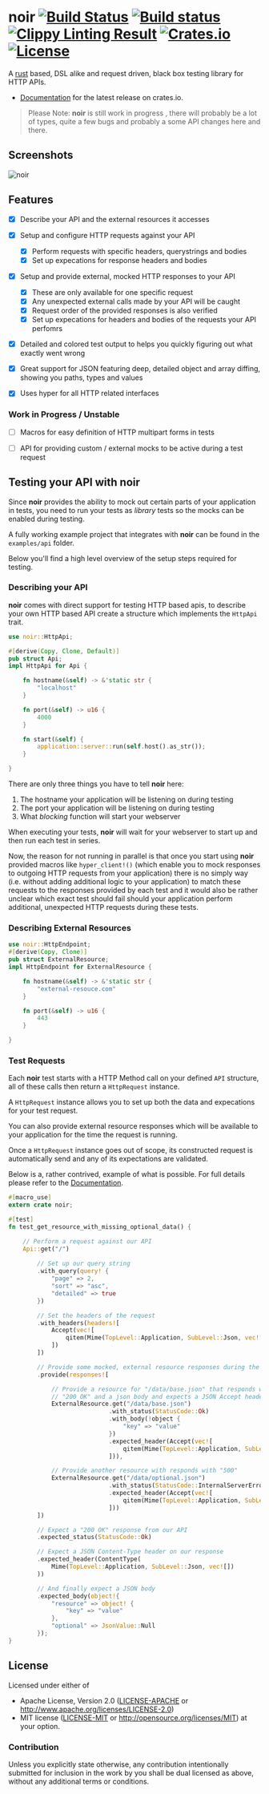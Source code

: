 # noir [![Build Status](https://img.shields.io/travis/BonsaiDen/noir/master.svg?style=flat-square)](https://travis-ci.org/BonsaiDen/noir) [![Build status](https://img.shields.io/appveyor/ci/BonsaiDen/noir/master.svg?style=flat-square)](https://ci.appveyor.com/project/BonsaiDen/noir) [![Clippy Linting Result](http://clippy.bashy.io/github/BonsaiDen/noir/master/badge.svg?style=flat-square)](http://clippy.bashy.io/github/BonsaiDen/noir/master/log) [![Crates.io](https://img.shields.io/crates/v/noir.svg?style=flat-square)](https://crates.io/crates/noir) [![License](https://img.shields.io/crates/l/noir.svg?style=flat-square)]() 

A [rust](https://rust-lang.org/) based, DSL alike and request driven, black box testing library 
for HTTP APIs. 

- [Documentation](https://bonsaiden.github.io/noir/doc/noir/) for the latest release on crates.io.


> Please Note: **noir** is still work in progress , there will probably be a lot 
> of types, quite a few bugs and probably a some API changes here and there.


## Screenshots

![noir](https://cloud.githubusercontent.com/assets/124674/16595344/ff85391e-42ee-11e6-954e-f7af61e06c87.png)


## Features

- [x] Describe your API and the external resources it accesses
- [x] Setup and configure HTTP requests against your API

  - [x] Perform requests with specific headers, querystrings and bodies
  - [x] Set up expecations for response headers and bodies

- [x] Setup and provide external, mocked HTTP responses to your API

  - [x] These are only available for one specific request
  - [x] Any unexpected external calls made by your API will be caught
  - [x] Request order of the provided responses is also verified
  - [x] Set up expecations for headers and bodies of the requests your API perfomrs

- [x] Detailed and colored test output to helps you quickly figuring out what exactly went wrong
- [x] Great support for JSON featuring deep, detailed object and array diffing, showing you paths, types and values
- [x] Uses hyper for all HTTP related interfaces


### Work in Progress / Unstable

- [ ] Macros for easy definition of HTTP multipart forms in tests
- [ ] API for providing custom / external mocks to be active during a test request


## Testing your API with noir

Since **noir** provides the ability to mock out certain parts of your application 
in tests, you need to run your tests as *library* tests so the mocks can be
enabled during testing.

A fully working example project that integrates with **noir** can be found in 
the `examples/api` folder.

Below you'll find a high level overview of the setup steps required for testing.

### Describing your API 

**noir** comes with direct support for testing HTTP based apis, to describe your 
own HTTP based API create a structure which implements the `HttpApi` trait.

```rust
use noir::HttpApi;

#[derive(Copy, Clone, Default)]
pub struct Api;
impl HttpApi for Api {

    fn hostname(&self) -> &'static str {
        "localhost"
    }

    fn port(&self) -> u16 {
        4000
    }

    fn start(&self) {
        application::server::run(self.host().as_str());
    }

}
```

There are only three things you have to tell **noir** here:

1. The hostname your application will be listening on during testing
2. The port your application will be listening on during testing
3. What *blocking* function will start your webserver 

When executing your tests, **noir** will wait for your webserver to start up and 
then run each test in series. 

Now, the reason for not running in parallel is that once you start using 
**noir** provided macros like `hyper_client!()` (which enable you to mock 
responses to outgoing HTTP requests from your application) there is no simply 
way (i.e. without adding additional logic to your application) to match these 
requests to the responses provided by each test and it would also be rather 
unclear which exact test should fail should your application perform additional, 
unexpected HTTP requests during these tests.

### Describing External Resources


```rust
use noir::HttpEndpoint;
#[derive(Copy, Clone)]
pub struct ExternalResource;
impl HttpEndpoint for ExternalResource {

    fn hostname(&self) -> &'static str {
        "external-resouce.com"
    }

    fn port(&self) -> u16 {
        443
    }

}
```

### Test Requests

Each **noir** test starts with a HTTP Method call on your defined `API` structure, all of these calls then return a `HttpRequest` instance.

A `HttpRequest` instance allows you to set up both the data and expecations for your test request.

You can also provide external resource responses which will be available to your application for the time the request is running.

Once a `HttpRequest` instance goes out of scope, its constructed request is automatically send and any of its expectations are validated.

Below is a, rather contrived, example of what is possible. For full details 
please refer to the [Documentation](https://bonsaiden.github.io/noir/doc/noir/).


```rust
#[macro_use]
extern crate noir;

#[test]
fn test_get_resource_with_missing_optional_data() {

    // Perform a request against our API
    Api::get("/")
        
        // Set up our query string
        .with_query(query! {
            "page" => 2,
            "sort" => "asc",
            "detailed" => true
        })

        // Set the headers of the request
        .with_headers(headers![
            Accept(vec![
                qitem(Mime(TopLevel::Application, SubLevel::Json, vec![]))
            ])
        ])

        // Provide some mocked, external resource responses during the api request
        .provide(responses![

            // Provide a resource for "/data/base.json" that responds with a
            // "200 OK" and a json body and expects a JSON Accept header.
            ExternalResource.get("/data/base.json")
                            .with_status(StatusCode::Ok)
                            .with_body(!object {
                                "key" => "value"
                            })
                            .expected_header(Accept(vec![
                                qitem(Mime(TopLevel::Application, SubLevel::Json, vec![]))
                            ])),

            // Provide another resource with responds with "500"
            ExternalResource.get("/data/optional.json")
                            .with_status(StatusCode::InternalServerError)
                            .expected_header(Accept(vec![
                                qitem(Mime(TopLevel::Application, SubLevel::Json, vec![]))
                            ]))
        ])

        // Expect a "200 OK" response from our API
        .expected_status(StatusCode::Ok)

        // Expect a JSON Content-Type header on our response
        .expected_header(ContentType(
            Mime(TopLevel::Application, SubLevel::Json, vec![])
        ))

        // And finally expect a JSON body
        .expected_body(object!{
            "resource" => object! {
                "key" => "value"
            },
            "optional" => JsonValue::Null
        });
}
```

## License

Licensed under either of
 * Apache License, Version 2.0 ([LICENSE-APACHE](LICENSE-APACHE) or http://www.apache.org/licenses/LICENSE-2.0)
 * MIT license ([LICENSE-MIT](LICENSE-MIT) or http://opensource.org/licenses/MIT)
at your option.


### Contribution

Unless you explicitly state otherwise, any contribution intentionally submitted
for inclusion in the work by you shall be dual licensed as above, without any
additional terms or conditions.

